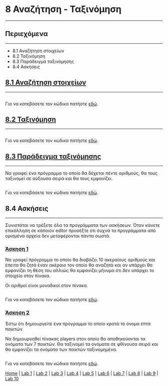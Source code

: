 # 8 Αναζήτηση - Ταξινόμηση

---

## Περιεχόμενα

---

- 8.1 Αναζήτηση στοιχείων
- 8.2 Ταξινόμηση
- 8.3 Παράδειγμα ταξινόμησης
- 8.4 Ασκήσεις

<!--
## [8.1 Αναζήτηση στοιχείων](source/lab_08/lab_08_example_1.py)
-->

## [8.1 Αναζήτηση στοιχείων](source/lab_08/lab_08_example_1x.py)

---

<!--
```python
# Δημιουργία λίστας
lista = [1, 6, 3, 5, 4, 6]

# Ζητάμε από το χρήστη να δώσει στοιχείο που αναζητά στη λίστα και το μετατρέπουμε σε ακέραιο
key = int(input("Δώσε στοιχείο που αναζητάς: "))

# Αρχικοποίηση μεταβλητών
done = True
thesi = 0

# Για κάθε στοιχείο της λίστας
for arithmos in lista:
  # Εάν το στιγμιαίο στοιχείο της λίστας είναι ίσο με το key
  if arithmos == key:
    # Εκτύπωση της θέσης όπου βρίσκεται το key
    print(f"To {key} βρίσκεται στην {thesi}η θέση της λίστας.")
    # Το done γίνεται False
    done = False
  # Αυξάνουμε τη μεταβλητή thesi κατά 1
  thesi += 1

# Εάν το done παραμείνει True
if done == True:
  print("Το στοιχείο που αναζητάς δεν είναι στη λίστα.")
```
-->

```python

```

<!--
Για να κατεβάσετε τον κώδικα πατήστε [εδώ](source/lab_08/lab_08_example_1.py).
-->

Για να κατεβάσετε τον κώδικα πατήστε [εδώ](source/lab_08/lab_08_example_1x.py).

<!--
## [8.2 Ταξινόμηση](source/lab_08/lab_08_example_2.py)
-->

## [8.2 Ταξινόμηση](source/lab_08/lab_08_example_2x.py)

---

<!--
```python
# Δημιουργία λίστας
lista = [9, 3, 7, 5, 2]

# Εκτύπωση της μη ταξινομημένης λίστας
print(f"H μη ταξινομημένη λίστα είναι: {lista}")

for i in range(1, 5):
  for j in range(4, i - 1, -1):
    if lista[j - 1] > lista[j]:
      # Swap lista
      temp = lista[j - 1]
      lista[j - 1] = lista[j]
      lista[j] = temp

# Εκτύπωση της ταξινομημένης λίστας
print(f"H ταξινομημένη λίστα είναι: {lista}")
```
-->

```python

```

<!--
Για να κατεβάσετε τον κώδικα πατήστε [εδώ](source/lab_08/lab_08_example_2.py).
-->

Για να κατεβάσετε τον κώδικα πατήστε [εδώ](source/lab_08/lab_08_example_2x.py).

<!--
## [8.3 Παράδειγμα ταξινόμησης](source/lab_08/lab_08_example_3.py)
-->

## [8.3 Παράδειγμα ταξινόμησης](source/lab_08/lab_08_example_3x.py)

---

Να γραφεί ένα πρόγραμμα το οποίο θα δέχεται πέντε αριθμούς, θα τους ταξινομεί σε αύξουσα σειρά και θα τους εμφανίζει.

<!--
```python
# Αρχικοποίηση μεταβλητών
MAX_ELEMENTS = 5
lista = []

# Για MAX_ELEMENTS
for i in range(MAX_ELEMENTS):
  # Ζητάμε από το χρήστη να δώσει ένα στοιχείο
  num = int(input("Δώσε στοιχείο: ").strip())
  # Αποθηκεύουμε το στοιχείο στη λίστα
  lista.append(num)

# Εκτύπωση της μη ταξινομημένης λίστας
print(f"H μη ταξινομημένη λίστα είναι: {lista}")

for i in range(1, 5):
  for j in range(4, i - 1, -1):
    if lista[j - 1] > lista[j]:
      # Swap lista
      temp = lista[j - 1]
      lista[j - 1] = lista[j]
      lista[j] = temp

# Εκτύπωση της ταξινομημένης λίστας
print(f"H ταξινομημένη λίστα είναι: {lista}")
```
-->

```python

```

<!--
Για να κατεβάσετε τον κώδικα πατήστε [εδώ](source/lab_08/lab_08_example_3.py).
-->

Για να κατεβάσετε τον κώδικα πατήστε [εδώ](source/lab_08/lab_08_example_3x.py).

## 8.4 Ασκήσεις

---

Συνιστάται να τρέξετε όλα τα προγράμματα των ασκήσεων. Όταν κάνετε επικόλληση σε κάποιον editor προσέξτε ότι συχνά τα προγράμματα από ορισμένα αρχεία δεν μεταφέρονται πάντα σωστά.

<!--
### [Άσκηση 1](source/lab_08/lab_08_exercise_1.py)
-->

### [Άσκηση 1](source/lab_08/lab_08_exercise_1x.py)

Να γραφεί πρόγραμμα το οποίο θα διαβάζει 10 ακεραίους αριθμούς και έπειτα θα ζητά έναν ακέραιο τον οποίο θα αναζητά και αν υπάρχει θα εμφανίζει τη θέση του αλλιώς θα εμφανίζει μήνυμα ότι δεν υπάρχει το στοιχείο στον πίνακα.

Οι αριθμοί είναι μοναδικοί στον πίνακα.

<!--
```python
# Aρχικοποίηση μεταβλητών
MAX_ELEMENTS = 10
lista = []

# Για MAX_ELEMENTS
for i in range(MAX_ELEMENTS):
  # Ζητάμε από το χρήστη να δώσει στοιχείο και τα μετατρεπουμε σε ακέραιο
  num = int(input("Δώσε στοιχείο: ").strip())
  # Αποθηκεύουμε το στοιχείο στη λίστα
  lista.append(num)

# Ζητάμε από το χρήστη να δώσει στοιχείο που αναζητά στη λίστα
key = int(input("Δώσε στοιχείο που αναζητάς: ").strip())

# Αρχικοποίηση μεταβλητών
done = True
thesi = 0

# Για κάθε στοιχείο της λίστας
for i in lista:
  # Εάν το στιγμιαίο στοιχείο της λίστας είναι ίσο με το key
  if i == key:
    # Εκτύπωση της θέσης όπου βρίσκεται το key
    print(f"To {key} βρίσκεται στην {thesi}η θέση της λίστας.")
    # Το done γίνεται False
    done = False
  # Αυξάνουμε τη μεταβλητή thesi κατά 1
  thesi += 1

# Εάν το done παραμείνει True
if done == True:
    print("To στοιχείο που αναζητάς δεν είναι στη λίστα.")
```
-->

```python

```

<!--
Για να κατεβάσετε τον κώδικα πατήστε [εδώ](source/lab_08/lab_08_exercise_1.py).
-->

Για να κατεβάσετε τον κώδικα πατήστε [εδώ](source/lab_08/lab_08_exercise_1x.py).

<!--
### [Άσκηση 2](source/lab_08/lab_08_exercise_2.py)
-->

### [Άσκηση 2](source/lab_08/lab_08_exercise_2x.py)

Έστω ότι δημιουργείτε ένα πρόγραμμα το οποίο κρατά το όνομα επτά παικτών.

Να δημιουργηθεί πίνακας players στον οποίο θα αποθηκεύονται τα ονόματα των 7 παικτών. Θα ταξινομεί τα ονόματα σε φθίνουσα σειρά και θα εμφανίζει τα ονόματα των παικτών ταξινομημένα.

<!--
```python
# Αρχικοποίηση μεταβλητών
MAX_PLAYERS = 7
players = []

# Για MAX_PLAYERS
for i in range(MAX_PLAYERS):
  # Ζητάμε από το χρήστη να δώσει το όνομά του
  player = input("Δώσε όνομα παίκτη: ").strip()
  # Αποθηκεύουμε το όνομα στη λίστα players
  players.append(player)

# Εκτύπωση της μη ταξινομημένης λίστας με τα ονόματα
print(f"Μη ταξινομημένοι παίκτες: {players}")

for i in range(1, MAX_PLAYERS):
  for j in range(MAX_PLAYERS - 1, i - 1, -1):
    if players[j - 1] < players[j]:
      # Swap players
      temp = players[j - 1]
      players[j - 1] = players[j]
      players[j] = temp

# Εκτύπωση της ταξινομημένης λίστας με τα ονόματα
print(f"Ταξινομημένοι παίκτες: {players}")
```
-->

```python

```

<!--
Για να κατεβάσετε τον κώδικα πατήστε [εδώ](source/lab_08/lab_08_exercise_2.py).
-->

Για να κατεβάσετε τον κώδικα πατήστε [εδώ](source/lab_08/lab_08_exercise_2x.py).

[Home](../README.md) | [Lab 1](lab_01.md) | [Lab 2](lab_02.md) | [Lab 3](lab_03.md) | [Lab 4](lab_04.md) | [Lab 5](lab_05.md) | [Lab 6](lab_06.md) | [Lab 7](lab_07.md) | [Lab 8](lab_08.md) | [Lab 9](lab_09.md) | [Lab 10](lab_10.md)
